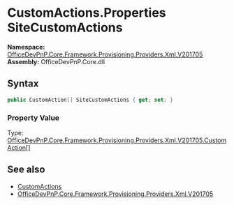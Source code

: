 # CustomActions.Properties SiteCustomActions
  

**Namespace:** [OfficeDevPnP.Core.Framework.Provisioning.Providers.Xml.V201705](OfficeDevPnP.Core.Framework.Provisioning.Providers.Xml.V201705.md)  
**Assembly:** OfficeDevPnP.Core.dll  
## Syntax
```C#
public CustomAction[] SiteCustomActions { get; set; }
```

### Property Value
Type: [OfficeDevPnP.Core.Framework.Provisioning.Providers.Xml.V201705.CustomAction[]](OfficeDevPnP.Core.Framework.Provisioning.Providers.Xml.V201705.CustomAction.md)  

## See also
- [CustomActions](OfficeDevPnP.Core.Framework.Provisioning.Providers.Xml.V201705.CustomActions.md) 
- [OfficeDevPnP.Core.Framework.Provisioning.Providers.Xml.V201705](OfficeDevPnP.Core.Framework.Provisioning.Providers.Xml.V201705.md) 
